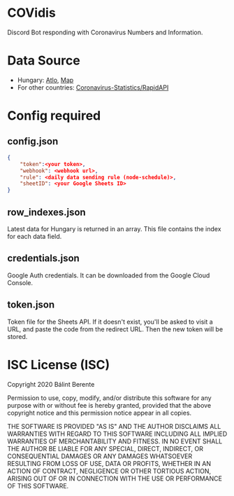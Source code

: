 # COVidis
Discord Bot responding with Coronavirus Numbers and Information.
# Data Source
* Hungary: [Atlo](http://atlo.team), [Map](http://koronavirus.gov.hu)
* For other countries: [Coronavirus-Statistics/RapidAPI](https://rapidapi.com/KishCom/api/covid-19-coronavirus-statistics)
# Config required
## config.json
```json
{
    "token":<your token>,
    "webhook": <webhook url>,
    "rule": <daily data sending rule (node-schedule)>,
    "sheetID": <your Google Sheets ID>
}
```
## row_indexes.json
Latest data for Hungary is returned in an array. This file contains the index for each data field.
## credentials.json
Google Auth credentials. It can be downloaded from the Google Cloud Console.
## token.json
Token file for the Sheets API. If it doesn't exist, you'll be asked to visit a URL, and paste the code from the redirect URL. Then the new token will be stored.
# ISC License (ISC)
Copyright 2020 Bálint Berente

Permission to use, copy, modify, and/or distribute this software for any purpose with or without fee is hereby granted, provided that the above copyright notice and this permission notice appear in all copies.

THE SOFTWARE IS PROVIDED "AS IS" AND THE AUTHOR DISCLAIMS ALL WARRANTIES WITH REGARD TO THIS SOFTWARE INCLUDING ALL IMPLIED WARRANTIES OF MERCHANTABILITY AND FITNESS. IN NO EVENT SHALL THE AUTHOR BE LIABLE FOR ANY SPECIAL, DIRECT, INDIRECT, OR CONSEQUENTIAL DAMAGES OR ANY DAMAGES WHATSOEVER RESULTING FROM LOSS OF USE, DATA OR PROFITS, WHETHER IN AN ACTION OF CONTRACT, NEGLIGENCE OR OTHER TORTIOUS ACTION, ARISING OUT OF OR IN CONNECTION WITH THE USE OR PERFORMANCE OF THIS SOFTWARE.
